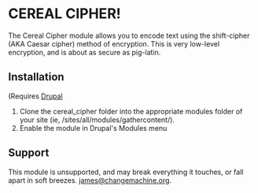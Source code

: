 # CEREAL CIPHER! #

The Cereal Cipher module allows you to encode text using the shift-cipher (AKA Caesar cipher) method of encryption.  This is very low-level encryption, and is about as secure as pig-latin.

## Installation ##

(Requires [Drupal](https://www.drupal.org/)

1. Clone the cereal_cipher folder into the appropriate modules folder of your site (ie, /sites/all/modules/gathercontent/).
2. Enable the module in Drupal's Modules menu


## Support ##
This module is unsupported, and may break everything it touches, or fall apart in soft breezes. [james@changemachine.org](mailto:james@changemachine.org).

